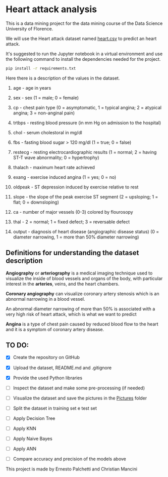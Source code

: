 # Heart attack analysis

This is a data mining project for the data mining course of the Data Science University of Florence.

We will use the Heart attack dataset named [heart.csv](Data/heart.csv)  to predict an heart attack.

It's suggested to run the Jupyter notebook in a virtual environment and use the following command to install the dependencies needed for the project.

```bash
pip install -r requirements.txt
```

Here there is a description of the values in the dataset.

1) age - age in years

2) sex - sex (1 = male; 0 = female)

3) cp - chest pain type (0 = asymptomatic, 1 = typical angina; 2 = atypical angina; 3 = non-anginal pain)

4) trtbps - resting blood pressure (in mm Hg on admission to the hospital)

5) chol - serum cholestoral in mg/dl

6) fbs - fasting blood sugar > 120 mg/dl (1 = true; 0 = false)

7) restecg - resting electrocardiographic results (1 = normal; 2 = having ST-T wave abnormality; 0 = hypertrophy)

8) thalach - maximum heart rate achieved

9) exang - exercise induced angina (1 = yes; 0 = no)

10) oldpeak - ST depression induced by exercise relative to rest

11) slope - the slope of the peak exercise ST segment (2 = upsloping; 1 = flat; 0 = downsloping)

12) ca - number of major vessels (0-3) colored by flourosopy

13) thal - 2 = normal; 1 = fixed defect; 3 = reversable defect

14) output  - diagnosis of heart disease (angiographic disease status) (0 = diameter narrowing, 1 = more than 50% diameter narrowing)

## Definitions for understanding the dataset description

**Angiography** or **arteriography** is a medical imaging technique used to visualize the inside of blood vessels and organs of the body, with particular interest in the **arteries**, veins, and the heart chambers.

**Coronary angiography** can visualize coronary artery stenosis which is an abnormal narrowing in a blood vessel.

An abnormal diameter narrowing of more than 50% is associated with a very high risk of heart attack, which is what we want to predict

**Angina** is a type of chest pain caused by reduced blood flow to the heart and it is a symptom of coronary artery disease.

## TO DO:

- [x] Create the repository on GitHub
- [x] Upload the dataset, README.md and .gitignore
- [x] Provide the used Python libraries
- [ ] Inspect the dataset and make some pre-processing (if needed)
- [ ] Visualize the dataset and save the pictures in the [Pictures](Pictures) folder
- [ ] Split the dataset in training set e test set
- [ ] Apply Decision Tree
- [ ] Apply KNN
- [ ] Apply Naive Bayes
- [ ] Apply ANN
- [ ] Compare accuracy and precision of the models above



This project is made by Ernesto Palchetti and Christian Mancini